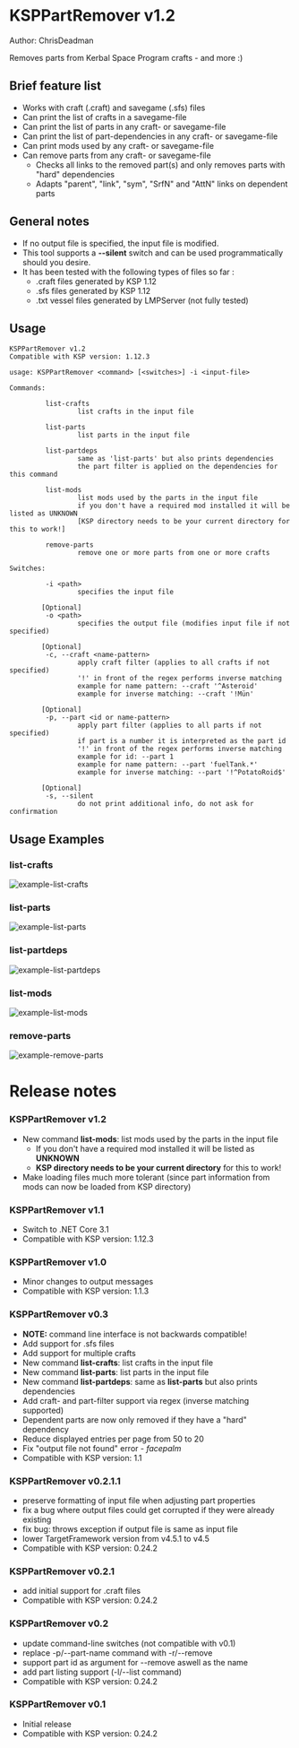 KSPPartRemover v1.2
===================

Author: ChrisDeadman

Removes parts from Kerbal Space Program crafts - and more :)

## Brief feature list
* Works with craft (.craft) and savegame (.sfs) files
* Can print the list of crafts in a savegame-file
* Can print the list of parts in any craft- or savegame-file
* Can print the list of part-dependencies in any craft- or savegame-file
* Can print mods used by any craft- or savegame-file
* Can remove parts from any craft- or savegame-file
  * Checks all links to the removed part(s) and only removes parts with "hard" dependencies
  * Adapts "parent", "link", "sym", "SrfN" and "AttN" links on dependent parts

## General notes

* If no output file is specified, the input file is modified.
* This tool supports a **--silent** switch and can be used programmatically should you desire.
* It has been tested with the following types of files so far :
  * .craft files generated by KSP 1.12
  * .sfs files generated by KSP 1.12
  * .txt vessel files generated by LMPServer (not fully tested)

## Usage
```
KSPPartRemover v1.2
Compatible with KSP version: 1.12.3

usage: KSPPartRemover <command> [<switches>] -i <input-file>

Commands:

         list-crafts
                 list crafts in the input file

         list-parts
                 list parts in the input file

         list-partdeps
                 same as 'list-parts' but also prints dependencies
                 the part filter is applied on the dependencies for this command

         list-mods
                 list mods used by the parts in the input file
                 if you don't have a required mod installed it will be listed as UNKNOWN
                 [KSP directory needs to be your current directory for this to work!]

         remove-parts
                 remove one or more parts from one or more crafts

Switches:

         -i <path>
                 specifies the input file

        [Optional]
         -o <path>
                 specifies the output file (modifies input file if not specified)

        [Optional]
         -c, --craft <name-pattern>
                 apply craft filter (applies to all crafts if not specified)
                 '!' in front of the regex performs inverse matching
                 example for name pattern: --craft '^Asteroid'
                 example for inverse matching: --craft '!Mün'

        [Optional]
         -p, --part <id or name-pattern>
                 apply part filter (applies to all parts if not specified)
                 if part is a number it is interpreted as the part id
                 '!' in front of the regex performs inverse matching
                 example for id: --part 1
                 example for name pattern: --part 'fuelTank.*'
                 example for inverse matching: --part '!^PotatoRoid$'

        [Optional]
         -s, --silent
                 do not print additional info, do not ask for confirmation
```

## Usage Examples

### list-crafts

![example-list-crafts](images/example-list-crafts.png)

### list-parts

![example-list-parts](images/example-list-parts.png)

### list-partdeps

![example-list-partdeps](images/example-list-partdeps.png)

### list-mods

![example-list-mods](images/example-list-mods.png)

### remove-parts

![example-remove-parts](images/example-remove-parts.png)

Release notes
=======================

### KSPPartRemover v1.2
* New command **list-mods**: list mods used by the parts in the input file
  * If you don't have a required mod installed it will be listed as **UNKNOWN**
  * **KSP directory needs to be your current directory** for this to work!
* Make loading files much more tolerant (since part information from mods can now be loaded from KSP directory)

### KSPPartRemover v1.1
* Switch to .NET Core 3.1
* Compatible with KSP version: 1.12.3

### KSPPartRemover v1.0
* Minor changes to output messages
* Compatible with KSP version: 1.1.3

### KSPPartRemover v0.3
* **NOTE:** command line interface is not backwards compatible!
* Add support for .sfs files
* Add support for multiple crafts
* New command **list-crafts**: list crafts in the input file
* New command **list-parts**: list parts in the input file
* New command **list-partdeps**: same as **list-parts** but also prints dependencies
* Add craft- and part-filter support via regex (inverse matching supported)
* Dependent parts are now only removed if they have a "hard" dependency
* Reduce displayed entries per page from 50 to 20
* Fix "output file not found" error - *facepalm*
* Compatible with KSP version: 1.1

### KSPPartRemover v0.2.1.1
* preserve formatting of input file when adjusting part properties
* fix a bug where output files could get corrupted if they were already existing
* fix bug: throws exception if output file is same as input file
* lower TargetFramework version from v4.5.1 to v4.5
* Compatible with KSP version: 0.24.2

### KSPPartRemover v0.2.1
* add initial support for .craft files
* Compatible with KSP version: 0.24.2

### KSPPartRemover v0.2
* update command-line switches (not compatible with v0.1)
* replace -p/--part-name command with -r/--remove
* support part id as argument for --remove aswell as the name
* add part listing support (-l/--list command)
* Compatible with KSP version: 0.24.2

### KSPPartRemover v0.1
* Initial release
* Compatible with KSP version: 0.24.2
